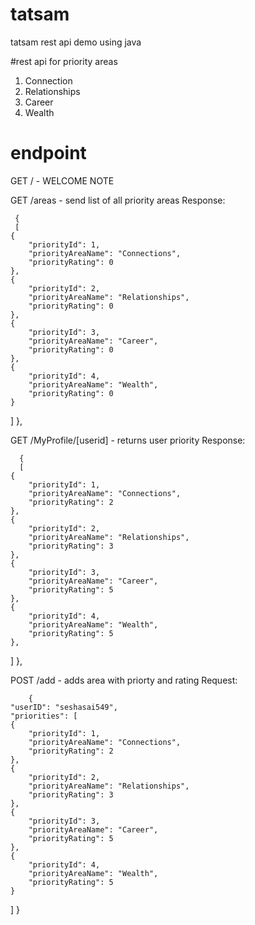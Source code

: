 # tatsam
tatsam rest api demo using java

#rest api for priority areas
1. Connection
2. Relationships
3. Career
4. Wealth

# endpoint 
  GET / - WELCOME NOTE
  
  GET /areas - send list of all priority areas
  Response:
     
     {
     [
    {
        "priorityId": 1,
        "priorityAreaName": "Connections",
        "priorityRating": 0
    },
    {
        "priorityId": 2,
        "priorityAreaName": "Relationships",
        "priorityRating": 0
    },
    {
        "priorityId": 3,
        "priorityAreaName": "Career",
        "priorityRating": 0
    },
    {
        "priorityId": 4,
        "priorityAreaName": "Wealth",
        "priorityRating": 0
    }
]
},

  GET /MyProfile/[userid] - returns user priority
     Response:
     
     
      { 
      [
    {
        "priorityId": 1,
        "priorityAreaName": "Connections",
        "priorityRating": 2
    },
    {
        "priorityId": 2,
        "priorityAreaName": "Relationships",
        "priorityRating": 3
    },
    {
        "priorityId": 3,
        "priorityAreaName": "Career",
        "priorityRating": 5
    },
    {
        "priorityId": 4,
        "priorityAreaName": "Wealth",
        "priorityRating": 5
    },
]
},


  POST /add - adds area with priorty and rating
     Request:
        
        {
    "userID": "seshasai549",
    "priorities": [
    {
        "priorityId": 1,
        "priorityAreaName": "Connections",
        "priorityRating": 2
    },
    {
        "priorityId": 2,
        "priorityAreaName": "Relationships",
        "priorityRating": 3
    },
    {
        "priorityId": 3,
        "priorityAreaName": "Career",
        "priorityRating": 5
    },
    {
        "priorityId": 4,
        "priorityAreaName": "Wealth",
        "priorityRating": 5
    }
]
}
        
     
  
  
